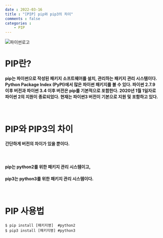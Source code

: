 ```yaml
---
date : 2022-03-16
title : "[PIP] pip와 pip3의 차이"
comments : false
categories : 
    - PIP
---
```


![파이썬로고](https://pypi.org/static/images/logo-large.6bdbb439.svg)

# PIP란?
#### pip는 파이썬으로 작성된 패키지 소프트웨어를 설치, 관리하는 패키지 관리 시스템이다. Python Package Index (PyPI)에서 많은 파이썬 패키지를 볼 수 있다. 파이썬 2.7.9 이후 버전과 파이썬 3.4 이후 버전은 pip를 기본적으로 포함한다. 2020년 1월 1일자로 파이썬 2의 지원이 종료되었다. 현재는 파이썬3 버전이 기본으로 지원 및 포함하고 있다.
<br/>

# PIP와 PIP3의 차이
#### 간단하게 버전의 차이가 있을 뿐이다. 
<br/>

#### pip는 python2를 위한 패키지 관리 시스템이고,
#### pip3는 python3를 위한 패키지 관리 시스템이다.
<br/>

# PIP 사용법
```
$ pip install [패키지명]  #python2
$ pip3 install [패키지명] #python3
```





